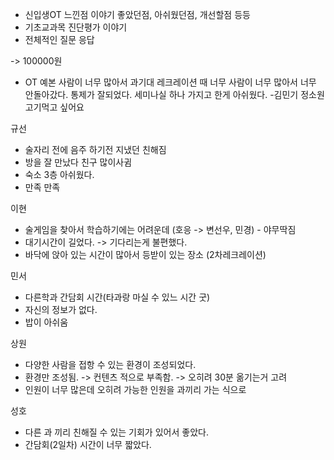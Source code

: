 - 신입생OT 느낀점 이야기
좋았던점, 아쉬웠던점, 개선할점 등등
- 기초교과목 진단평가 이야기
- 전체적인 질문 응답 

-> 100000원 

- OT 
예본 
사람이 너무 많아서 과기대 레크레이션 때 너무 사람이 너무 많아서 너무 안돌아갔다. 
통제가 잘되었다. 
세미나실 하나 가지고 한게 아쉬웠다. -김민기 정소원 
고기먹고 싶어요

규선 
- 술자리 전에 음주 하기전 지냈던 친해짐
- 방을 잘 만났다 친구 많이사귐
- 숙소 3층 아쉬웠다.
- 만족 만족 

이현 
- 술게임을 찾아서 학습하기에는 어려운데 (호응 -> 변선우, 민경) - 야무딱짐 
- 대기시간이 길었다. -> 기다리는게 불편했다.  
- 바닥에 앉아 있는 시간이 많아서 등받이 있는 장소 (2차레크레이션)

민서 
- 다른학과 간담회 시간(타과랑 마실 수 있느 시간 굿)
- 자신의 정보가 없다.
- 밥이 아쉬움 

상원 
- 다양한 사람을 접항 수 있는 환경이 조성되었다.
- 환경만 조성됨. -> 컨텐츠 적으로 부족함. -> 오히려 30분 옮기는거 고려 
- 인원이 너무 많은데 오히려 가능한 인원을 과끼리 가는 식으로 

성호 
- 다른 과 끼리 친해질 수 있는 기회가 있어서 좋았다.
- 간담회(2일차) 시간이 너무 짧았다. 

